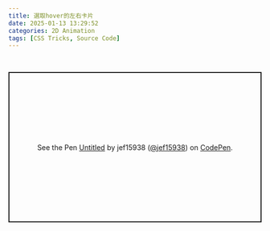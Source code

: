```yaml
---
title: 選取hover的左右卡片
date: 2025-01-13 13:29:52
categories: 2D Animation
tags: [CSS Tricks, Source Code]
---
```


<br>

<p class="codepen" data-height="400" data-default-tab="result" data-slug-hash="WbezqgJ" data-pen-title="Untitled" data-user="jef15938" style="height: 300px; box-sizing: border-box; display: flex; align-items: center; justify-content: center; border: 2px solid; margin: 1em 0; padding: 1em;">
  <span>See the Pen <a href="https://codepen.io/jef15938/pen/WbezqgJ">
  Untitled</a> by jef15938 (<a href="https://codepen.io/jef15938">@jef15938</a>)
  on <a href="https://codepen.io">CodePen</a>.</span>
</p>
<script async src="https://public.codepenassets.com/embed/index.js"></script>